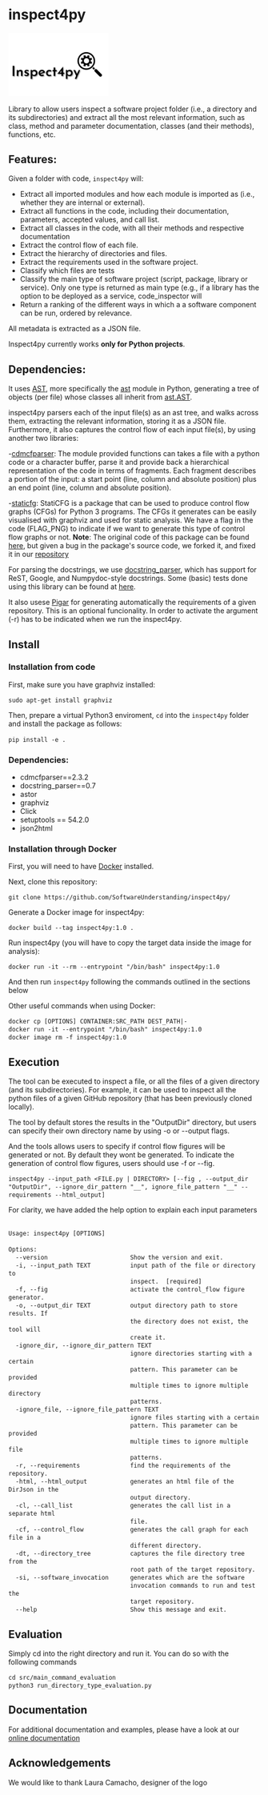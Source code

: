 # inspect4py

<img src="docs/images/logo.png" alt="logo" width="200"/>

Library to allow users inspect a software project folder (i.e., a directory and its subdirectories) and extract all the most relevant information, such as class, method and parameter documentation, classes (and their methods), functions, etc.

## Features:

Given a folder with code, `inspect4py` will:

- Extract all imported modules and how each module is imported as (i.e., whether they are internal or external).
- Extract all functions in the code, including their documentation, parameters, accepted values, and call list.
- Extract all classes in the code, with all their methods and respective documentation
- Extract the control flow of each file.
- Extract the hierarchy of directories and files.
- Extract the requirements used in the software project.
- Classify which files are tests
- Classify the main type of software project (script, package, library or service). Only one type is returned as main type (e.g., if a library has the option to be deployed as a service, code_inspector will 
- Return a ranking of the different ways in which a a software component can be run, ordered by relevance.


All metadata is extracted as a JSON file.


Inspect4py currently works **only for Python projects**.

## Dependencies:

It uses [AST](https://en.wikipedia.org/wiki/Abstract_syntax_tree), more specifically
the [ast](https://docs.python.org/3/library/ast.html) module in Python, generating
a tree of objects (per file) whose classes all inherit from [ast.AST](https://docs.python.org/3/library/ast.html#ast.AST).

inspect4py parsers each of the input file(s) as an ast tree, and walks across them, extracting
the relevant information, storing it as a JSON file.  Furthermore, it also captures the control
flow of each input file(s), by using another two libraries:

-[cdmcfparser](https://pypi.org/project/cdmcfparser/): The module provided functions can takes a file with a python code or a character buffer, parse it and provide back a hierarchical representation of the code in terms of fragments. Each fragment describes a portion of the input: a start point (line, column and absolute position) plus an end point (line, column and absolute position).

-[staticfg](inspect4py/staticfg): StatiCFG is a package that can be used to produce control flow graphs (CFGs) for Python 3 programs. The CFGs it generates can be easily visualised with graphviz and used for static analysis. We have a flag in the code (FLAG_PNG) to indicate if we want to generate this type of control flow graphs or not. **Note**: The original code of this package can be found [here](https://github.com/coetaur0/staticfg), but given a bug in the package's source code, we forked it, and fixed it in our [repository](inspect4py/staticfg)  

For parsing the docstrings, we use [docstring_parser](https://pypi.org/project/docstring-parser/), which has support for  ReST, Google, and Numpydoc-style docstrings. Some (basic) tests done using this library can be found at [here](./test_docstring_parser/).

It also usese [Pigar](https://github.com/damnever/pigar) for generating automatically the requirements of a given repository. This is an optional funcionality. In order to activate the argument (-r) has to be indicated when we run the inspect4py.  

## Install

### Installation from code

First, make sure you have graphviz installed:

```
sudo apt-get install graphviz
```

Then, prepare a virtual Python3 enviroment, `cd` into the `inspect4py` folder and install the package as follows:

`pip install -e .`

### Dependencies: 
  - cdmcfparser==2.3.2
  - docstring_parser==0.7
  - astor
  - graphviz
  - Click
  - setuptools == 54.2.0
  - json2html

### Installation through Docker

First, you will need to have [Docker](https://docs.docker.com/get-started/) installed.

Next, clone this repository:

```
git clone https://github.com/SoftwareUnderstanding/inspect4py/
```

Generate a Docker image for inspect4py:

```
docker build --tag inspect4py:1.0 .
```

Run inspect4py (you will have to copy the target data inside the image for analysis):

```
docker run -it --rm --entrypoint "/bin/bash" inspect4py:1.0
```

And then run `inspect4py` following the commands outlined in the sections below


Other useful commands when using Docker:
```
docker cp [OPTIONS] CONTAINER:SRC_PATH DEST_PATH|-
docker run -it --entrypoint "/bin/bash" inspect4py:1.0
docker image rm -f inspect4py:1.0
```

## Execution

The tool can be executed to inspect a file, or all the files of a given directory (and its subdirectories).
For example, it can be used to inspect all the python files of a given GitHub repository (that has been previously cloned locally).

The tool by default stores the results in the "OutputDir" directory, but users can specify their own directory name by using -o or --output flags.

And the tools allows users to specify if control flow figures will be generated or not. By default they wont be generated. To indicate the generation of control flow figures, users should use -f or --fig.  

```
inspect4py --input_path <FILE.py | DIRECTORY> [--fig , --output_dir "OutputDir", --ignore_dir_pattern "__", ignore_file_pattern "__" --requirements --html_output]
```


For clarity, we have added the help option to explain each input parameters

```inspect4py --help

Usage: inspect4py [OPTIONS]

Options:
  --version                       Show the version and exit.
  -i, --input_path TEXT           input path of the file or directory to
                                  inspect.  [required]
  -f, --fig                       activate the control_flow figure generator.
  -o, --output_dir TEXT           output directory path to store results. If
                                  the directory does not exist, the tool will
                                  create it.
  -ignore_dir, --ignore_dir_pattern TEXT
                                  ignore directories starting with a certain
                                  pattern. This parameter can be provided
                                  multiple times to ignore multiple directory
                                  patterns.
  -ignore_file, --ignore_file_pattern TEXT
                                  ignore files starting with a certain
                                  pattern. This parameter can be provided
                                  multiple times to ignore multiple file
                                  patterns.
  -r, --requirements              find the requirements of the repository.
  -html, --html_output            generates an html file of the DirJson in the
                                  output directory.
  -cl, --call_list                generates the call list in a separate html
                                  file.
  -cf, --control_flow             generates the call graph for each file in a
                                  different directory.
  -dt, --directory_tree           captures the file directory tree from the
                                  root path of the target repository.
  -si, --software_invocation      generates which are the software
                                  invocation commands to run and test the
                                  target repository.
  --help                          Show this message and exit.

```

## Evaluation

Simply cd into the right directory and run it. You can do so with the following commands

```
cd src/main_command_evaluation
python3 run_directory_type_evaluation.py
```


## Documentation

For additional documentation and examples, please have a look at our [online documentation](https://inspect4py.readthedocs.io/en/latest/)

## Acknowledgements

We would like to thank Laura Camacho, designer of the logo
